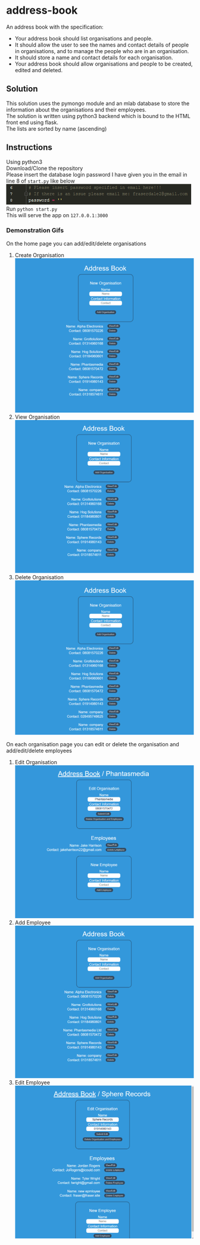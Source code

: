 # address-book
An address book with the specification:  
* Your address book should list organisations and people.  
* It should allow the user to see the names and contact details of people in organisations, and to manage the people who are in an organisation.  
* It should store a name and contact details for each organisation.  
* Your address book should allow organisations and people to be created, edited and deleted.

## Solution
This solution uses the pymongo module and an mlab database to store the information about the organisations and their employees.  
The solution is written using python3 backend which is bound to the HTML front end using flask.  
The lists are sorted by name (ascending)

## Instructions
Using python3   
Download/Clone the repository  
Please insert the database login password I have given you in the email in line 8 of `start.py` like below
![Set Password](https://github.com/fraserdale/address-book/blob/master/images/password_insert.gif "Set Password")  
Run `python start.py`  
This will serve the app on `127.0.0.1:3000`  

### Demonstration Gifs
On the home page you can add/edit/delete organisations
1. Create Organisation  
![Create Organisation](https://github.com/fraserdale/address-book/blob/master/images/add_org.gif "Create Organisation")   
2. View Organisation  
![View Organisation](https://github.com/fraserdale/address-book/blob/master/images/view_org.gif "View Organisation")   
3. Delete Organisation  
![Delete Organisation](https://github.com/fraserdale/address-book/blob/master/images/delete_org.gif "Delete Organisation")   

On each organisation page you can edit or delete the organisation and add/edit/delete employees
1. Edit Organisation  
![Edit Organisation](https://github.com/fraserdale/address-book/blob/master/images/change_org.gif "Edit Organisation")   
2. Add Employee 
![New Employee ](https://github.com/fraserdale/address-book/blob/master/images/new_emp.gif "New Employee")   
3. Edit Employee  
![Edit Employee ](https://github.com/fraserdale/address-book/blob/master/images/edit_emp.gif "Edit Employee")   
